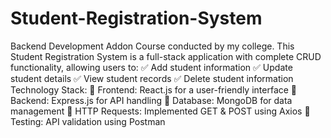 # Student-Registration-System
 Backend Development Addon Course conducted by my college. This Student Registration System is a full-stack application with complete CRUD functionality, allowing users to:
✅ Add student information
 ✅ Update student details
 ✅ View student records
 ✅ Delete student information
Technology Stack:
🔹 Frontend: React.js for a user-friendly interface
 🔹 Backend: Express.js for API handling
 🔹 Database: MongoDB for data management
 🔹 HTTP Requests: Implemented GET & POST using Axios
 🔹 Testing: API validation using Postman
